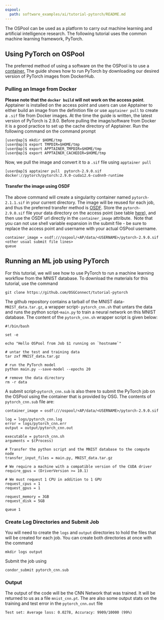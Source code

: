 ```yaml
---
ospool:
  path: software_examples/ai/tutorial-pytorch/README.md
---
```


The OSPool can be used as a platform to carry out machine learning and artificial intelligence research. 
The following tutorial uses the common machine learning framework, PyTorch.

## Using PyTorch on OSPool
The preferred method of using a software on the the OSPool is to use a [container.](https://portal.osg-htc.org/documentation/htc_workloads/using_software/containers/) The guide shows how to run PyTorch by downloading our desired version of PyTorch images from DockerHub.

### Pulling an Image from Docker
**Please note that the `docker build` will not work on the access point**. Apptainer is installed on the access point and users can use Apptainer to either build an image from the definition file or use `apptainer pull` to create a `.sif` file from Docker images. At the time the guide is written, the latest version of PyTorch is 2.9.0. Before pulling the image/software from Docker it is a good practice to set up the cache directory of Apptainer. Run the following command on the command prompt

```
[user@ap]$ mkdir $HOME/tmp
[user@ap]$ export TMPDIR=$HOME/tmp
[user@ap]$ export APPTAINER_TMPDIR=$HOME/tmp
[user@ap]$ export APPTAINER_CACHEDIR=$HOME/tmp
```

Now, we pull the image and convert it to a `.sif` file using `apptainer pull`

```
[user@ap]$ apptainer pull  pytorch-2.9.0.sif docker://pytorch/pytorch:2.9.0-cuda12.6-cudnn9-runtime
```

#### Transfer the image using OSDF
The above command will create a singularity container named `pytorch-2.1.1.sif` in your current directory. The image will be reused for each job, and thus the preferred transfer method is [OSDF](https://portal.osg-htc.org/documentation/htc_workloads/managing_data/osdf/). Store the `pytorch-2.9.0.sif` file your data directory on the access point (see table [here](https://portal.osg-htc.org/documentation/htc_workloads/managing_data/overview/)), and then use the OSDF url directly in the `container_image` attribute.  Note that you can not use shell variable expansion in the submit file - be sure to replace the access point and username with your actual OSPool username.

```
container_image = osdf:///ospool/<AP/data/<USERNAME>/pytorch-2.9.0.sif
<other usual submit file lines> 
queue
```

## Running an ML job using PyTorch
For this tutorial, we will see how to use PyTorch to run a machine learning workflow from the MNIST database. To download the materials for this tutorial, use the command

```
git clone https://github.com/OSGConnect/tutorial-pytorch
```

The github repository contains a tarball of the MNIST data-`MNIST_data.tar.gz`, a wrapper script- `pytorch_cnn.sh` that untars the data and runs the python script-`main.py` to train a neural network on this MNIST database. The content of the `pytorch_cnn.sh` wrapper script is given below:

```
#!/bin/bash

set -e

echo "Hello OSPool from Job $1 running on `hostname`"

# untar the test and training data
tar zxf MNIST_data.tar.gz

# run the PyTorch model
python main.py --save-model --epochs 20

# remove the data directory
rm -r data
```

A submit script-`pytorch_cnn.sub` is also there to submit the PyTorch job on the OSPool using the container that is provided by OSG. The contents of `pytorch_cnn.sub` file are:

```
container_image = osdf:///ospool/<AP/data/<USERNAME>/pytorch-2.9.0.sif

log = logs/pytorch_cnn.log
error = logs/pytorch_cnn.err
output = output/pytorch_cnn.out

executable = pytorch_cnn.sh
arguments = $(Process)

# Transfer the python script and the MNIST database to the compute node
transfer_input_files = main.py, MNIST_data.tar.gz

# We require a machine with a compatible version of the CUDA driver
require_gpus = (DriverVersion >= 10.1)

# We must request 1 CPU in addition to 1 GPU
request_cpus = 1
request_gpus = 1

request_memory = 3GB
request_disk = 5GB

queue 1
```


### Create Log Directories and Submit Job
You will need to create the `logs` and `output` directories to hold the files that will be created for each job. You can create both directories at once with the command

```
mkdir logs output
```

Submit the job using 

```
condor_submit pytorch_cnn.sub
```

### Output 
The output of the code will be the CNN Network that was trained. It will be returned to us as a file
`mnist_cnn.pt`. The are also some output stats
on the training and test error in the `pytorch_cnn.out` file 

```
Test set: Average loss: 0.0278, Accuracy: 9909/10000 (99%)
```

